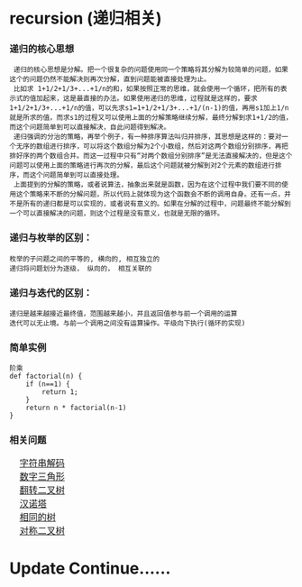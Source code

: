 # recursion (递归相关)

###  递归的核心思想
     递归的核心思想是分解。把一个很复杂的问题使用同一个策略将其分解为较简单的问题，如果这个的问题仍然不能解决则再次分解，直到问题能被直接处理为止。
     比如求 1+1/2+1/3+...+1/n的和，如果按照正常的思维，就会使用一个循环，把所有的表示式的值加起来，这是最直接的办法。如果使用递归的思维，过程就是这样的，要求1+1/2+1/3+...+1/n的值，可以先求s1=1+1/2+1/3+...+1/(n-1)的值，再用s1加上1/n就是所求的值，而求s1的过程又可以使用上面的分解策略继续分解，最终分解到求1+1/2的值，而这个问题简单到可以直接解决，自此问题得到解决。
     递归强调的分治的策略，再举个例子，有一种排序算法叫归并排序，其思想是这样的：要对一个无序的数组进行排序，可以将这个数组分解为2个小数组，然后对这两个数组分别排序，再把排好序的两个数组合并。而这一过程中只有“对两个数组分别排序”是无法直接解决的，但是这个问题可以使用上面的策略进行再次的分解，最后这个问题就被分解到对2个元素的数组进行排序，而这个问题简单到可以直接处理。
     上面提到的分解的策略，或者说算法，抽象出来就是函数，因为在这个过程中我们要不同的使用这个策略来不断的分解问题，所以代码上就体现为这个函数会不断的调用自身。还有一点，并不是所有的递归都是可以实现的，或者说有意义的。如果在分解的过程中，问题最终不能分解到一个可以直接解决的问题，则这个过程是没有意义，也就是无限的循环。

### 递归与枚举的区别：
	枚举的子问题之间的平等的, 横向的, 相互独立的
	递归将问题划分为逐级， 纵向的， 相互关联的

### 递归与迭代的区别：
	递归是越来越接近最终值，范围越来越小，并且返回值参与前一个调用的运算
	迭代可以无止境。与前一个调用之间没有运算操作。平级向下执行(循环的实现)

### 简单实例
	阶乘
	def factorial(n) {
		if (n==1) {
			return 1;
		}
		return n * factorial(n-1)
	}

###  相关问题
<font size = 3>&nbsp;&nbsp;&nbsp;&nbsp;[字符串解码](https://github.com/zexiangzhang/algorithmAndDataStructure/tree/master/algorithm/recursion/codes/decode_string.py)<br/></font>
<font size = 3>&nbsp;&nbsp;&nbsp;&nbsp;[数字三角形](https://github.com/zexiangzhang/algorithmAndDataStructure/tree/master/algorithm/recursion/codes/digital_triangle.py)<br/></font>
<font size = 3>&nbsp;&nbsp;&nbsp;&nbsp;[翻转二叉树](https://github.com/zexiangzhang/algorithmAndDataStructure/tree/master/algorithm/recursion/codes/invert_binary_tree.py)<br/></font>
<font size = 3>&nbsp;&nbsp;&nbsp;&nbsp;[汉诺塔](https://github.com/zexiangzhang/algorithmAndDataStructure/tree/master/algorithm/recursion/codes/hanoi.py)<br/></font>
<font size = 3>&nbsp;&nbsp;&nbsp;&nbsp;[相同的树](https://github.com/zexiangzhang/algorithmAndDataStructure/tree/master/algorithm/recursion/codes/same_tree.py)<br/></font>
<font size = 3>&nbsp;&nbsp;&nbsp;&nbsp;[对称二叉树](https://github.com/zexiangzhang/algorithmAndDataStructure/tree/master/algorithm/recursion/codes/symmetric_tree.py)<br/></font>

# Update Continue......
